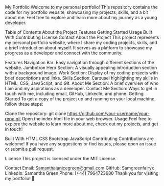 
My Portfolio
Welcome to my personal portfolio! This repository contains the code for my portfolio website, showcasing my projects, skills, and a bit about me. Feel free to explore and learn more about my journey as a young developer.

Table of Contents
About the Project
Features
Getting Started
Usage
Built With
Contributing
License
Contact
About the Project
This project represents my personal portfolio website, where I share my coding projects, skills, and a brief introduction about myself. It serves as a platform to showcase my progress as a developer and connect with the community.

Features
Navigation Bar: Easy navigation through different sections of the website.
Jumbotron Hero Section: A visually appealing introduction section with a background image.
Work Section: Display of my coding projects with brief descriptions and links.
Skills Section: Carousel highlighting my skills in HTML, CSS, JavaScript, and Git.
About Me Section: A brief overview of who I am and my aspirations as a developer.
Contact Me Section: Ways to get in touch with me, including email, GitHub, LinkedIn, and phone.
Getting Started
To get a copy of the project up and running on your local machine, follow these steps:

Clone the repository: git clone https://github.com/your-username/your-repo.git
Open the index.html file in your web browser.
Usage
Feel free to explore the website to learn more about me, check out my projects, and get in touch!

Built With
HTML
CSS
Bootstrap
JavaScript
Contributing
Contributions are welcome! If you have any suggestions or find issues, please open an issue or submit a pull request.

License
This project is licensed under the MIT License.

Contact
Email: Samanthajanicegreen@gmail.com
GitHub: Samgreenfairyx
LinkedIn: Samantha Green
Phone: (+44) 7964723680
Thank you for visiting my portfolio! 🚀
